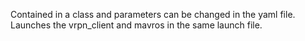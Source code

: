 Contained in a class and parameters can be changed in the yaml file.
Launches the vrpn_client and mavros in the same launch file. 
